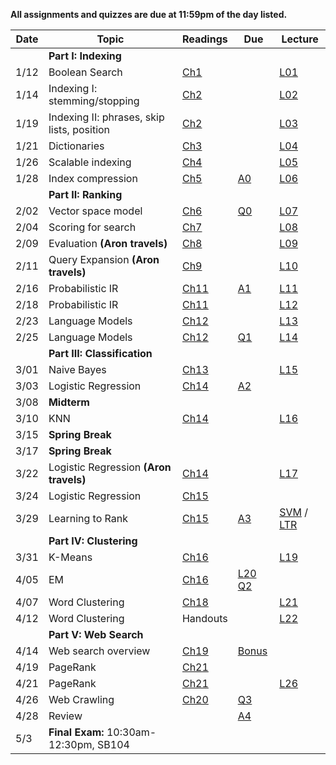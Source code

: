 
**All assignments and quizzes are due at 11:59pm of the day listed.**


| Date  | Topic                            | Readings                                               | Due | Lecture |
| ----- |----------------------------------|--------------------------------------------------------|-----|----
||**Part I: Indexing**|
| 1/12  | Boolean Search                   | [Ch1](http://nlp.stanford.edu/IR-book/pdf/01bool.pdf) | |[L01](lectures/lec01)
| 1/14  | Indexing I: stemming/stopping    | [Ch2](http://nlp.stanford.edu/IR-book/pdf/02voc.pdf)   | |[L02](lectures/lec02)
| 1/19  | Indexing II: phrases, skip lists, position | [Ch2](http://nlp.stanford.edu/IR-book/pdf/02voc.pdf)   | | [L03](lectures/lec03)
| 1/21  | Dictionaries                     | [Ch3](http://nlp.stanford.edu/IR-book/pdf/03dict.pdf)  |  | [L04](lectures/lec04)
| 1/26  | Scalable indexing             | [Ch4](http://nlp.stanford.edu/IR-book/pdf/04const.pdf) | | [L05](lectures/lec05)
| 1/28  | Index compression                | [Ch5](http://nlp.stanford.edu/IR-book/pdf/05comp.pdf)  | [A0](https://github.com/iit-cs429/assignments/tree/master/a0) |  [L06](lectures/lec06)
|| **Part II: Ranking**  |
| 2/02  | Vector space model               | [Ch6](http://nlp.stanford.edu/IR-book/pdf/06vect.pdf)  | [Q0](https://blackboard.iit.edu/webapps/blackboard/content/listContentEditable.jsp?content_id=_362431_1&course_id=_47700_1) |  [L07](lectures/lec07)
| 2/04  | Scoring for search               |[Ch7](http://nlp.stanford.edu/IR-book/pdf/07system.pdf)|  |  [L08](lectures/lec08) | 
| 2/09  | Evaluation  **(Aron travels)**                     | [Ch8](http://nlp.stanford.edu/IR-book/pdf/08eval.pdf)  | | [L09](lectures/lec09)
| 2/11  | Query Expansion **(Aron travels)**                 | [Ch9](http://nlp.stanford.edu/IR-book/pdf/09expand.pdf)| | [L10](lectures/lec10)
| 2/16  | Probabilistic IR                 | [Ch11](http://nlp.stanford.edu/IR-book/pdf/11prob.pdf) | [A1](https://github.com/iit-cs429/assignments/tree/master/a1) | [L11](lectures/lec11)
| 2/18  | Probabilistic IR                 | [Ch11](http://nlp.stanford.edu/IR-book/pdf/11prob.pdf) | | [L12](lectures/lec12)
| 2/23  | Language Models                  | [Ch12](http://nlp.stanford.edu/IR-book/pdf/12lmodel.pdf) | | [L13](lectures/lec13)
| 2/25  | Language Models                  | [Ch12](http://nlp.stanford.edu/IR-book/pdf/12lmodel.pdf) | [Q1](https://blackboard.iit.edu/webapps/blackboard/content/listContentEditable.jsp?content_id=_362431_1&course_id=_47700_1)  | [L14](lectures/lec14)
|| **Part III: Classification**|
| 3/01  | Naive Bayes                      | [Ch13](http://nlp.stanford.edu/IR-book/pdf/13bayes.pdf)| | [L15](lectures/lec15)
| 3/03  | Logistic Regression                     | [Ch14](http://nlp.stanford.edu/IR-book/pdf/14vcat.pdf) | [A2](https://github.com/iit-cs429/assignments/tree/master/a2) 
| 3/08  | **Midterm**                      |                                                        |
| 3/10  | KNN                   | [Ch14](http://nlp.stanford.edu/IR-book/pdf/14vcat.pdf) | |  [L16](lectures/lec16/)
| 3/15  | **Spring Break**                 |                                                        |
| 3/17  | **Spring Break**                 |                                                        |
| 3/22  | Logistic Regression **(Aron travels)**  | [Ch14](http://nlp.stanford.edu/IR-book/pdf/14vcat.pdf) | | [L17](lectures/lec17)
| 3/24  | Logistic Regression         | [Ch15](http://nlp.stanford.edu/IR-book/pdf/15svm.pdf)  |  
| 3/29  | Learning to Rank                 | [Ch15](http://nlp.stanford.edu/IR-book/pdf/15svm.pdf)                                               | [A3](https://github.com/iit-cs429/assignments/tree/master/a3) | [SVM](http://web.stanford.edu/class/cs276/handouts/lecture13-SVMs.ppt) / [LTR](http://web.stanford.edu/class/cs276/handouts/lecture14-learning-ranking.ppt) 
||**Part IV: Clustering**|
| 3/31  | K-Means                        |  [Ch16](http://nlp.stanford.edu/IR-book/pdf/16flat.pdf) | | [L19](lectures/lec19)
| 4/05  | EM                               | [Ch16](http://nlp.stanford.edu/IR-book/pdf/16flat.pdf) |  [L20](lectures/lec20) [Q2](https://blackboard.iit.edu/webapps/blackboard/content/listContentEditable.jsp?content_id=_362431_1&course_id=_47700_1)       | 
| 4/07  |  Word Clustering                              | [Ch18](http://nlp.stanford.edu/IR-book/pdf/18lsi.pdf)  | | [L21](lectures/lec21)
| 4/12  | Word Clustering                              | Handouts                                               | | [L22](lectures/lec22)
||**Part V: Web Search**|
| 4/14  | Web search overview              | [Ch19](http://nlp.stanford.edu/IR-book/pdf/19web.pdf)  | [Bonus](https://github.com/iit-cs429/assignments/tree/master/bonus)
| 4/19  | PageRank                         | [Ch21](http://nlp.stanford.edu/IR-book/pdf/21link.pdf) |    
| 4/21  | PageRank                         | [Ch21](http://nlp.stanford.edu/IR-book/pdf/21link.pdf) | |  [L26](lectures/lec26)
| 4/26  | Web Crawling                     | [Ch20](http://nlp.stanford.edu/IR-book/pdf/20crawl.pdf)| [Q3](https://blackboard.iit.edu/webapps/blackboard/content/listContentEditable.jsp?content_id=_362431_1&course_id=_47700_1)  
| 4/28  | Review                          |                                                | [A4](https://github.com/iit-cs429/assignments/tree/master/a4)
| 5/3  | **Final Exam:** 10:30am-12:30pm, SB104                           |                                                | 

